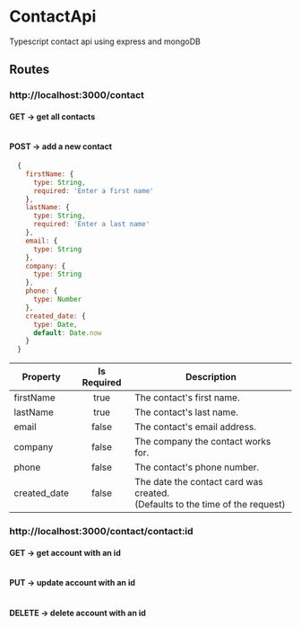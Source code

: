 # ContactApi

Typescript contact api using express and mongoDB

## Routes

### http://localhost:3000/contact

#### GET -> get all contacts <br><br>

#### POST -> add a new contact<br>

```javascript
  {
    firstName: {
      type: String,
      required: 'Enter a first name'
    },
    lastName: {
      type: String,
      required: 'Enter a last name'
    },
    email: {
      type: String
    },
    company: {
      type: String
    },
    phone: {
      type: Number
    },
    created_date: {
      type: Date,
      default: Date.now
    }
  }
```

| Property  | Is Required | Description |
| --------- |:-----------:|------------ |
| firstName | true | The contact's first name. |
| lastName | true | The contact's last name. |
| email | false | The contact's email address. |
| company | false | The company the contact works for. |
| phone | false | The contact's phone number. |
| created_date | false | The date the contact card was created.<br>(Defaults to the time of the request)|

### http://localhost:3000/contact/contact:id

#### GET -> get account with an id<br><br>

#### PUT -> update account with an id<br><br>

#### DELETE -> delete account with an id
